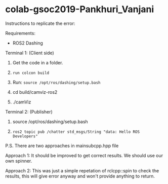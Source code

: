 # colab-gsoc2019-Pankhuri_Vanjani

Instructions to replicate the error:

Requirements:

* ROS2 Dashing

Terminal 1: (Client side)

1. Get the code in a folder.

2. ```run colcon build```

3. Run: ```source /opt/ros/dashing/setup.bash```

4. cd build/camviz-ros2

5. ./camViz

Terminal 2: (Publisher)

1. source /opt/ros/dashing/setup.bash

2. ```ros2 topic pub /chatter std_msgs/String "data: Hello ROS Developers"```


P.S. There are two approaches in mainsubcpp.hpp file

Approach 1: It should be improved to get correct results. We should use our own spinner.

Approach 2: This was just a simple repetation of rclcpp::spin to check the results, this will give error anyway and won't provide anything to return.






